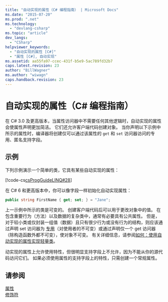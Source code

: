 ```yaml
---
title: "自动实现的属性（C# 编程指南） | Microsoft Docs"
ms.date: "2015-07-20"
ms.prod: ".net"
ms.technology: 
  - "devlang-csharp"
ms.topic: "article"
dev_langs: 
  - "CSharp"
helpviewer_keywords: 
  - "自动实现的属性 [C#]"
  - "属性 [C#], 自动实现"
ms.assetid: aa55fa97-ccec-431f-b5e9-5ac789fd32b7
caps.latest.revision: 23
author: "BillWagner"
ms.author: "wiwagn"
caps.handback.revision: 23
---
```

# 自动实现的属性（C# 编程指南）
在 C\# 3.0 及更高版本，当属性访问器中不需要任何其他逻辑时，自动实现的属性会使属性声明更加简洁。  它们还允许客户端代码创建对象。  当你声明以下示例中所示的属性时，编译器将创建仅可以通过该属性的 `get` 和 `set` 访问器访问的专用、匿名支持字段。  
  
## 示例  
 下列示例演示一个简单的类，它具有某些自动实现的属性：  
  
 [!code-cs[csProgGuideLINQ#28](../../../csharp/programming-guide/arrays/codesnippet/csharp/csLINQProgRef/csRef30LangFeatures_2.cs#28)]  
  
 在 C\# 6 和更高版本中，你可以像字段一样初始化自动实现属性：  
  
```c#  
public string FirstName { get; set; } = "Jane";  
```  
  
 上一示例中所示的类是可变的。  创建客户端代码后可以用于更改对象中的值。  在包含重要行为（方法）以及数据的复杂类中，通常有必要具有公共属性。  但是，对于较小类或仅封装一组值（数据）且只有很少行为或没有行为的结构，则应该通过声明 set 访问器为 [专用](../../../csharp/language-reference/keywords/private.md)（对使用者的不可变）或通过声明仅一个 get 访问器 （除构造函数外都不可变），使对象不可变。  有关详细信息，请参阅[如何：使用自动实现的属性实现轻量类](../../../csharp/programming-guide/classes-and-structs/how-to-implement-a-lightweight-class-with-auto-implemented-properties.md)。  
  
 动实现的属性上允许使用特性，但很明显支持字段上不允许，因为不能从你的源代码访问它们。  如果必须使用属性的支持字段上的特性，只需创建一个常规属性。  
  
## 请参阅  
 [属性](../../../csharp/programming-guide/classes-and-structs/properties.md)   
 [修饰符](../../../csharp/language-reference/keywords/modifiers.md)